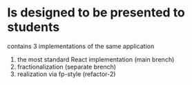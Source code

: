 # Is designed to be presented to students 
contains 3 implementations of the same application

 1. the most standard React implementation (main brench)
 2. fractionalization (separate brench)
 3. realization via fp-style (refactor-2)
